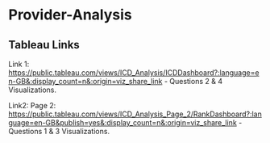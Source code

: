# Provider-Analysis

## Tableau Links

Link 1: https://public.tableau.com/views/ICD_Analysis/ICDDashboard?:language=en-GB&:display_count=n&:origin=viz_share_link - Questions 2 & 4 Visualizations.

Link2: Page 2: https://public.tableau.com/views/ICD_Analysis_Page_2/RankDashboard?:language=en-GB&publish=yes&:display_count=n&:origin=viz_share_link - Questions 1 & 3 Visualizations.
